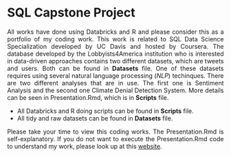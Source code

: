 <div align="justify">

# SQL Capstone Project

All works have done using Databricks and R and please consider this as a portfolio of my coding work. This work is related to SQL Data Science Specialization developed by UC Davis and hosted by Coursera. The database developed by the Lobbyists4America institution who is interested in data-driven approaches contains two different datasets, which are tweets and users. Both can be found in **Datasets** file. One of these datasets requires using several natural language processing (*NLP*) techinques. There are two different analyses that are in use. The first one is Sentiment Analysis and the second one Climate Denial Detection System. More details can be seen in Presentation.Rmd, which is in **Scripts** file. 

- All Databricks and R doing scripts can be found in **Scripts** file.
- All tidy and raw datasets can be found in **Datasets** file.

Please take your time to view this coding works. The Presentation.Rmd is self-explanatory. If you do not want to execute the Presentation.Rmd code to understand my work, please look up at this [website](https://rpubs.com/jonahwinninghoff/SQL_Final_Project).


</div>
